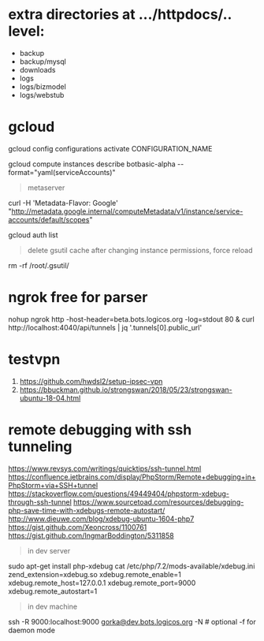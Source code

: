 # extra directories at .../httpdocs/.. level:

- backup
- backup/mysql
- downloads
- logs
- logs/bizmodel
- logs/webstub



# gcloud

gcloud config configurations activate CONFIGURATION_NAME

gcloud compute instances describe botbasic-alpha --format="yaml(serviceAccounts)"

>metaserver

curl -H 'Metadata-Flavor: Google' "http://metadata.google.internal/computeMetadata/v1/instance/service-accounts/default/scopes"

gcloud auth list

>delete gsutil cache after changing instance permissions, force reload

rm -rf /root/.gsutil/



# ngrok free for parser

nohup ngrok http -host-header=beta.bots.logicos.org -log=stdout 80 &
curl http://localhost:4040/api/tunnels | jq '.tunnels[0].public_url'



# testvpn

1. https://github.com/hwdsl2/setup-ipsec-vpn
2. https://bbuckman.github.io/strongswan/2018/05/23/strongswan-ubuntu-18-04.html



# remote debugging with ssh tunneling

https://www.revsys.com/writings/quicktips/ssh-tunnel.html
https://confluence.jetbrains.com/display/PhpStorm/Remote+debugging+in+PhpStorm+via+SSH+tunnel
https://stackoverflow.com/questions/49449404/phpstorm-xdebug-through-ssh-tunnel
https://www.sourcetoad.com/resources/debugging-php-save-time-with-xdebugs-remote-autostart/
http://www.dieuwe.com/blog/xdebug-ubuntu-1604-php7
https://gist.github.com/Xeoncross/1100761
https://gist.github.com/IngmarBoddington/5311858

>in dev server

sudo apt-get install php-xdebug
cat /etc/php/7.2/mods-available/xdebug.ini
zend_extension=xdebug.so
xdebug.remote_enable=1
xdebug.remote_host=127.0.0.1
xdebug.remote_port=9000
xdebug.remote_autostart=1

>in dev machine

ssh -R 9000:localhost:9000 gorka@dev.bots.logicos.org -N   # optional -f for daemon mode


